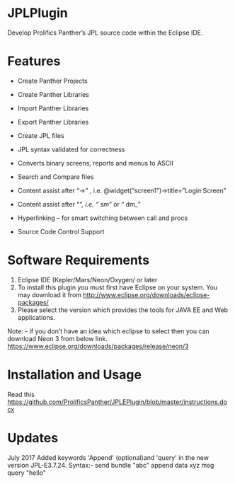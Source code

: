 # JPLPlugin
Develop Prolifics Panther’s JPL source code within the Eclipse IDE.

# Features
* Create Panther Projects

 *	Create Panther Libraries

 * Import Panther Libraries

 * Export Panther Libraries

 * Create JPL files

 * JPL syntax validated for correctness

 * Converts binary screens, reports and menus to ASCII

 * Search and Compare files

 * Content assist after “->” , i.e. @widget(“screen1”)->title=”Login Screen”

 * Content assist after “_”, i.e. “ sm_” or “ dm_”

 * Hyperlinking – for smart switching between call and procs

 * Source Code Control Support

# Software Requirements

1.	Eclipse IDE (Kepler/Mars/Neon/Oxygen/ or later 
2. To install this plugin you must first have Eclipse on your system. You may download it from http://www.eclipse.org/downloads/eclipse-packages/
3.	Please select the version which provides the tools for JAVA EE and Web applications.

Note: - if you don’t have an idea which eclipse to select then you can download Neon 3 from below link. https://www.eclipse.org/downloads/packages/release/neon/3

# Installation and Usage
  Read  this https://github.com/ProlificsPanther/JPLEPlugin/blob/master/instructions.docx

# Updates
July 2017
Added keywords 'Append' (optional)and 'query' in the new version JPL-E3.7.24.
Syntax:-
send bundle "abc" append data xyz
msg query "hello"
